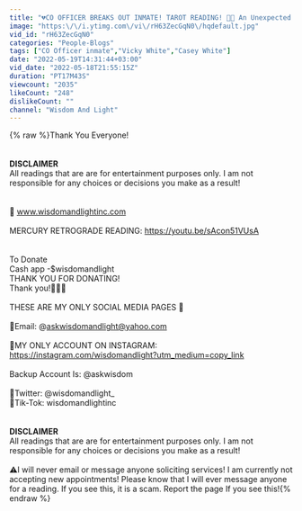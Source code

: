 ```yaml
---
title: "💔CO OFFICER BREAKS OUT INMATE! TAROT READING! 🔮👀 An Unexpected Turn… 🔥"
image: "https:\/\/i.ytimg.com\/vi\/rH63ZecGqN0\/hqdefault.jpg"
vid_id: "rH63ZecGqN0"
categories: "People-Blogs"
tags: ["CO Officer inmate","Vicky White","Casey White"]
date: "2022-05-19T14:31:44+03:00"
vid_date: "2022-05-18T21:55:15Z"
duration: "PT17M43S"
viewcount: "2035"
likeCount: "248"
dislikeCount: ""
channel: "Wisdom And Light"
---
```

{% raw %}Thank You Everyone!<br /><br /><br />**DISCLAIMER**<br />All readings that are are for entertainment purposes only. I am not responsible for any choices or decisions you make as a result!<br /><br /><br />📌 www.wisdomandlightinc.com<br /><br />MERCURY RETROGRADE READING: <a rel="nofollow" target="blank" href="https://youtu.be/sAcon51VUsA">https://youtu.be/sAcon51VUsA</a><br /><br /><br />To Donate <br />Cash app -$wisdomandlight<br />THANK YOU FOR DONATING!<br />Thank you!🌈🔥🔮<br /><br />THESE ARE MY ONLY SOCIAL MEDIA PAGES 🌹<br /><br />🌺Email: @askwisdomandlight@yahoo.com<br /><br />🌺MY ONLY ACCOUNT ON INSTAGRAM: <br /><a rel="nofollow" target="blank" href="https://instagram.com/wisdomandlight?utm_medium=copy_link">https://instagram.com/wisdomandlight?utm_medium=copy_link</a> <br /><br />Backup Account Is: @askwisdom <br /><br />🌺Twitter: @wisdomandlight_<br />🌺Tik-Tok: wisdomandlightinc<br /><br /><br />**DISCLAIMER**<br />All readings that are are for entertainment purposes only. I am not responsible for any choices or decisions you make as a result!<br /><br />⚠️I  will never email or message anyone soliciting services! I am currently not accepting new appointments! Please know that I will  ever message anyone for a reading. If you see this, it is a scam. Report the page If you see this!{% endraw %}
